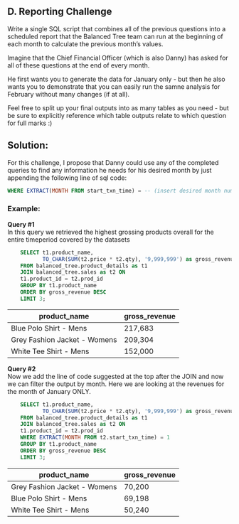 ## D. Reporting Challenge

Write a single SQL script that combines all of the previous questions into a scheduled report that the Balanced Tree team can run at the beginning of each month to calculate the previous month’s values.

Imagine that the Chief Financial Officer (which is also Danny) has asked for all of these questions at the end of every month.

He first wants you to generate the data for January only - but then he also wants you to demonstrate that you can easily run the samne analysis for February without many changes (if at all).

Feel free to split up your final outputs into as many tables as you need - but be sure to explicitly reference which table outputs relate to which question for full marks :)

## Solution:

For this challenge, I propose that Danny could use any of the completed queries to find any information he needs for his desired month by just appending the following line of sql code:

```sql
WHERE EXTRACT(MONTH FROM start_txn_time) = -- (insert desired month number here)
```
### Example: 
**Query #1** <br>
In this query we retrieved the highest grossing products overall for the entire timeperiod covered by the datasets
```sql
    SELECT t1.product_name,
           TO_CHAR(SUM(t2.price * t2.qty), '9,999,999') as gross_revenue
    FROM balanced_tree.product_details as t1 
    JOIN balanced_tree.sales as t2 ON
    t1.product_id = t2.prod_id
    GROUP BY t1.product_name
    ORDER BY gross_revenue DESC 
    LIMIT 3;
```
| product_name                 | gross_revenue |
| ---------------------------- | ------------- |
| Blue Polo Shirt - Mens       |    217,683    |
| Grey Fashion Jacket - Womens |    209,304    |
| White Tee Shirt - Mens       |    152,000    |

**Query #2** <br>
Now we add the line of code suggested at the top after the JOIN and now we can filter the output by month. Here we are looking at the revenues for the month of January ONLY.
```sql
    SELECT t1.product_name,
           TO_CHAR(SUM(t2.price * t2.qty), '9,999,999') as gross_revenue
    FROM balanced_tree.product_details as t1 
    JOIN balanced_tree.sales as t2 ON
    t1.product_id = t2.prod_id
    WHERE EXTRACT(MONTH FROM t2.start_txn_time) = 1
    GROUP BY t1.product_name
    ORDER BY gross_revenue DESC 
    LIMIT 3;
```
| product_name                 | gross_revenue |
| ---------------------------- | ------------- |
| Grey Fashion Jacket - Womens |     70,200    |
| Blue Polo Shirt - Mens       |     69,198    |
| White Tee Shirt - Mens       |     50,240    |
